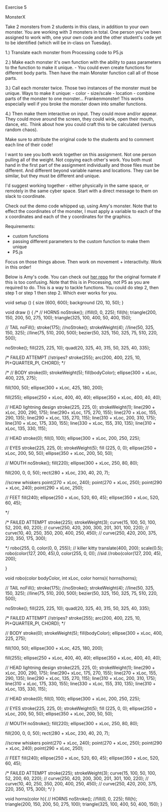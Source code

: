  Exercise 5

 MonsterX

 Take 2 monsters from 2 students in this class, in addition to your own monster. You are working with 3 monsters in total. One person you've been assigned to work with, one your own code and the other student's code yet to be identified (which will be in-class on Tuesday).

 1.) Translate each monster from Processing code to P5.js

 2.) Make each monster it's own function with the ability to pass parameters to the function to make it unique.
 		- You could even create functions for different body parts. Then have the main Monster function call all of those parts. 

 3.) Call each monster twice. Those two instances of the monster must be unique. Ways to make it unique:
 		- color
 		- size/scale
 		- location
 		- combine parts of the monster to one monster... Frankenmonster! This works especially well if you broke the monster down into smaller functions.


4.) Then make them interactive on input. They could move and/or appear. They could move around the screen, they could wink, open their mouth, dance, etc. Think about how you could craft this to be calculated (versus random chaos).


Make sure to attribute the original code to the students and to comment each line of their code!

I want to see you both work together on this assignment. Not one person pulling all of the weight. Not copying each other's work. You both must hand in the first part of the assignment individually and those files must be different. And different beyond variable names and locations. They can be similar, but they must be different and unique.

I'd suggest working together - either physically in the same space, or remotely in the same cyber space. Start with a direct message to them on slack to coordinate.

Check out the demo code whipped up, using Amy's monster. Note that to effect the coordinates of the monster, I must apply a variable to each of the x coordinates and each of the y coordinates for the graphics.

Requirements:

- custom functions
- passing different parameters to the custom function to make them unique
- P5.js

Focus on those things above. Then work on movement + interactivity. Work in this order!

Below is Amy's code. You can check out [her repo](https://github.com/asollee/Exercise-1) for the original formate if this is too confusing. Note that this is in Processing, not P5 as you are required to do. This is a way to tackle functions. You could do step 2, then step 1 or step 1 then step 2. Which ever works for you.



void setup () {
  size (600, 600);
  background (20, 10, 50);
}

void draw () {
  /*
  // HORNS
  noStroke();
  //fill(0, 0, 225);
  fill(h);
  triangle(200, 150, 200, 50, 275, 100);
  triangle(325, 100, 400, 50, 400, 150);
  
  // TAIL
  noFill();
  stroke(175);
  //noStroke();
  strokeWeight(4);
  //line(50, 325, 150, 325);
  //line(75, 510, 200, 500);
  bezier(50, 325, 150, 325, 75, 510, 220, 500);

  noStroke();
  fill(225, 225, 10);
  quad(20, 325, 40, 315, 50, 325, 40, 335); 

  /* FAILED ATTEMPT
   //stripes?
   stroke(255);
   arc(200, 400, 225, 10, PI+QUARTER_PI, CHORD);
   */

/*
  // BODY
  stroke(0);
  strokeWeight(5);
  fill(bodyColor); 
  ellipse(300 + xLoc, 400, 225, 275);

  fill(100, 50);
  ellipse(300 + xLoc, 425, 180, 200);

  fill(255);
  ellipse(250 + xLoc, 400, 40, 40);
  ellipse(350 + xLoc, 400, 40, 40);


  // HEAD lightning design
  stroke(225, 225, 0);
  strokeWeight(1);
  line(290 + xLoc, 200, 290, 175);
  line(290+ xLoc, 175, 270, 155);
  line(270 + xLoc, 155, 290, 135);
  line(290 + xLoc, 135, 270, 115);
  line(310 + xLoc, 200, 310, 175);
  line(310 + xLoc, 175, 330, 155);
  line(330 + xLoc, 155, 310, 135);
  line(310 + xLoc, 135, 330, 115);

  // HEAD
  stroke(0);
  fill(0, 100);
  ellipse(300 + xLoc, 200, 250, 225);

  // EYES
  stroke(225, 225, 0);
  strokeWeight(5);
  fill (225, 0, 0);
  ellipse(250 + xLoc, 200, 50, 50);
  ellipse(350 + xLoc, 200, 50, 50);


  // MOUTH
  noStroke();
  fill(220);
  ellipse(300 + xLoc, 250, 80, 80);

  fill(200, 0, 0, 50);
  rect(280 + xLoc, 230, 40, 20, 7);

  //screw whiskers
  point(270 + xLoc, 240);
  point(270 + xLoc, 250);
  point(290 + xLoc, 240);
  point(290 + xLoc, 250);

  // FEET
  fill(240);
  ellipse(250 + xLoc, 520, 60, 45);
  ellipse(350 + xLoc, 520, 60, 45);

*/



  /* FAILED ATTEMPT
   stroke(225);
   strokeWeight(3);
   curve(15, 100, 50, 100, 52, 200, 60, 220);
   // curve(250, 420, 200, 300, 201, 301, 100, 220);
   // curve(10, 40, 250, 350, 200, 400, 250, 450);
   // curve(250, 420, 200, 375, 220, 350, 175, 300); 
   
   */
  robo(255, 0, color(0, 0, 255)); // killer kitty
  translate(400, 200);
  scale(0.5);
  robo(color(127, 200, 45),0, color(255, 0, 0)); //sid
  //robo(color(127, 200, 45), 200);
  
}

void robo(color bodyColor, int xLoc, color horns){
  horns(horns);
  
  // TAIL
  noFill();
  stroke(175);
  //noStroke();
  strokeWeight(4);
  //line(50, 325, 150, 325);
  //line(75, 510, 200, 500);
  bezier(50, 325, 150, 325, 75, 510, 220, 500);

  noStroke();
  fill(225, 225, 10);
  quad(20, 325, 40, 315, 50, 325, 40, 335); 

  /* FAILED ATTEMPT
   //stripes?
   stroke(255);
   arc(200, 400, 225, 10, PI+QUARTER_PI, CHORD);
   */

  // BODY
  stroke(0);
  strokeWeight(5);
  fill(bodyColor); 
  ellipse(300 + xLoc, 400, 225, 275);

  fill(100, 50);
  ellipse(300 + xLoc, 425, 180, 200);

  fill(255);
  ellipse(250 + xLoc, 400, 40, 40);
  ellipse(350 + xLoc, 400, 40, 40);


  // HEAD lightning design
  stroke(225, 225, 0);
  strokeWeight(1);
  line(290 + xLoc, 200, 290, 175);
  line(290+ xLoc, 175, 270, 155);
  line(270 + xLoc, 155, 290, 135);
  line(290 + xLoc, 135, 270, 115);
  line(310 + xLoc, 200, 310, 175);
  line(310 + xLoc, 175, 330, 155);
  line(330 + xLoc, 155, 310, 135);
  line(310 + xLoc, 135, 330, 115);

  // HEAD
  stroke(0);
  fill(0, 100);
  ellipse(300 + xLoc, 200, 250, 225);

  // EYES
  stroke(225, 225, 0);
  strokeWeight(5);
  fill (225, 0, 0);
  ellipse(250 + xLoc, 200, 50, 50);
  ellipse(350 + xLoc, 200, 50, 50);


  // MOUTH
  noStroke();
  fill(220);
  ellipse(300 + xLoc, 250, 80, 80);

  fill(200, 0, 0, 50);
  rect(280 + xLoc, 230, 40, 20, 7);

  //screw whiskers
  point(270 + xLoc, 240);
  point(270 + xLoc, 250);
  point(290 + xLoc, 240);
  point(290 + xLoc, 250);

  // FEET
  fill(240);
  ellipse(250 + xLoc, 520, 60, 45);
  ellipse(350 + xLoc, 520, 60, 45);





  /* FAILED ATTEMPT
   stroke(225);
   strokeWeight(3);
   curve(15, 100, 50, 100, 52, 200, 60, 220);
   // curve(250, 420, 200, 300, 201, 301, 100, 220);
   // curve(10, 40, 250, 350, 200, 400, 250, 450);
   // curve(250, 420, 200, 375, 220, 350, 175, 300); 
   */
}

void horns(color h){
  // HORNS
  noStroke();
  //fill(0, 0, 225);
  fill(h);
  triangle(200, 150, 200, 50, 275, 100);
  triangle(325, 100, 400, 50, 400, 150);
}